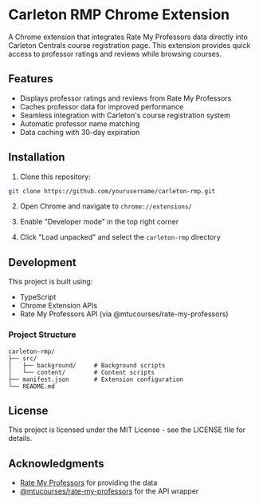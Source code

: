 # Carleton RMP Chrome Extension

A Chrome extension that integrates Rate My Professors data directly into Carleton Centrals course registration page. This extension provides quick access to professor ratings and reviews while browsing courses.

## Features

- Displays professor ratings and reviews from Rate My Professors
- Caches professor data for improved performance
- Seamless integration with Carleton's course registration system
- Automatic professor name matching
- Data caching with 30-day expiration

## Installation

1. Clone this repository:
```bash
git clone https://github.com/yourusername/carleton-rmp.git
```

2. Open Chrome and navigate to `chrome://extensions/`

3. Enable "Developer mode" in the top right corner

4. Click "Load unpacked" and select the `carleton-rmp` directory

## Development

This project is built using:
- TypeScript
- Chrome Extension APIs
- Rate My Professors API (via @mtucourses/rate-my-professors)

### Project Structure

```
carleton-rmp/
├── src/
│   ├── background/     # Background scripts
│   └── content/        # Content scripts
├── manifest.json       # Extension configuration
└── README.md
```

## License

This project is licensed under the MIT License - see the LICENSE file for details.

## Acknowledgments

- [Rate My Professors](https://www.ratemyprofessors.com/) for providing the data
- [@mtucourses/rate-my-professors](https://github.com/mtucourses/rate-my-professors) for the API wrapper 